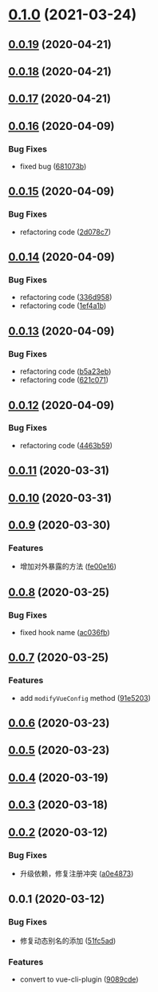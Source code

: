 # [0.1.0](https://github.com/MicroAppJS/vue-cli-plugin-microapp/compare/v0.0.19...v0.1.0) (2021-03-24)

## [0.0.19](https://github.com/MicroAppJS/vue-cli-plugin-microapp/compare/v0.0.18...v0.0.19) (2020-04-21)

## [0.0.18](https://github.com/MicroAppJS/vue-cli-plugin-microapp/compare/v0.0.16...v0.0.18) (2020-04-21)

## [0.0.17](https://github.com/MicroAppJS/vue-cli-plugin-microapp/compare/v0.0.16...v0.0.17) (2020-04-21)

## [0.0.16](https://github.com/MicroAppJS/vue-cli-plugin-microapp/compare/v0.0.15...v0.0.16) (2020-04-09)


### Bug Fixes

* fixed bug ([681073b](https://github.com/MicroAppJS/vue-cli-plugin-microapp/commit/681073b1a541c4adc7da18e5d89644e53a69a099))

## [0.0.15](https://github.com/MicroAppJS/vue-cli-plugin-microapp/compare/v0.0.14...v0.0.15) (2020-04-09)


### Bug Fixes

* refactoring code ([2d078c7](https://github.com/MicroAppJS/vue-cli-plugin-microapp/commit/2d078c7f0743961feb8c5930ab406cfc4247cbc1))

## [0.0.14](https://github.com/MicroAppJS/vue-cli-plugin-microapp/compare/v0.0.13...v0.0.14) (2020-04-09)


### Bug Fixes

* refactoring code ([336d958](https://github.com/MicroAppJS/vue-cli-plugin-microapp/commit/336d9582aebe0243d1983b6cf23c7f9e7394252f))
* refactoring code ([1ef4a1b](https://github.com/MicroAppJS/vue-cli-plugin-microapp/commit/1ef4a1bf9d173758b03c112247b2ce03d4d49ad4))

## [0.0.13](https://github.com/MicroAppJS/vue-cli-plugin-microapp/compare/v0.0.12...v0.0.13) (2020-04-09)


### Bug Fixes

* refactoring code ([b5a23eb](https://github.com/MicroAppJS/vue-cli-plugin-microapp/commit/b5a23ebcc1c7e62d3663120318c8a6207d4997e9))
* refactoring code ([621c071](https://github.com/MicroAppJS/vue-cli-plugin-microapp/commit/621c071bbf872aa15cf90fd1294e35fc8d811804))

## [0.0.12](https://github.com/MicroAppJS/vue-cli-plugin-microapp/compare/v0.0.11...v0.0.12) (2020-04-09)


### Bug Fixes

* refactoring code ([4463b59](https://github.com/MicroAppJS/vue-cli-plugin-microapp/commit/4463b590c6e39ee305c14d2faaf71e53aaba85d9))

## [0.0.11](https://github.com/MicroAppJS/vue-cli-plugin-microapp/compare/v0.0.10...v0.0.11) (2020-03-31)

## [0.0.10](https://github.com/MicroAppJS/vue-cli-plugin-microapp/compare/v0.0.9...v0.0.10) (2020-03-31)

## [0.0.9](https://github.com/MicroAppJS/vue-cli-plugin-microapp/compare/v0.0.8...v0.0.9) (2020-03-30)


### Features

* 增加对外暴露的方法 ([fe00e16](https://github.com/MicroAppJS/vue-cli-plugin-microapp/commit/fe00e16e53f0f883210903fa2917fdf38108295d))

## [0.0.8](https://github.com/MicroAppJS/vue-cli-plugin-microapp/compare/v0.0.7...v0.0.8) (2020-03-25)


### Bug Fixes

* fixed hook name ([ac036fb](https://github.com/MicroAppJS/vue-cli-plugin-microapp/commit/ac036fb834c9eba2628ff89eb3867b6082488bed))

## [0.0.7](https://github.com/MicroAppJS/vue-cli-plugin-microapp/compare/v0.0.6...v0.0.7) (2020-03-25)


### Features

* add `modifyVueConfig` method ([91e5203](https://github.com/MicroAppJS/vue-cli-plugin-microapp/commit/91e5203c713f5697b8cd98a76cb408c332a853f8))

## [0.0.6](https://github.com/MicroAppJS/vue-cli-plugin-microapp/compare/v0.0.5...v0.0.6) (2020-03-23)

## [0.0.5](https://github.com/MicroAppJS/vue-cli-plugin-microapp/compare/v0.0.4...v0.0.5) (2020-03-23)

## [0.0.4](https://github.com/MicroAppJS/vue-cli-plugin-microapp/compare/v0.0.3...v0.0.4) (2020-03-19)

## [0.0.3](https://github.com/MicroAppJS/vue-cli-plugin-microapp/compare/v0.0.2...v0.0.3) (2020-03-18)

## [0.0.2](https://github.com/MicroAppJS/vue-cli-plugin-microapp/compare/v0.0.1...v0.0.2) (2020-03-12)


### Bug Fixes

* 升级依赖，修复注册冲突 ([a0e4873](https://github.com/MicroAppJS/vue-cli-plugin-microapp/commit/a0e48737b69e16b415b80a5650dc0f58ab03d480))

## 0.0.1 (2020-03-12)


### Bug Fixes

* 修复动态别名的添加 ([51fc5ad](https://github.com/MicroAppJS/vue-cli-plugin-microapp/commit/51fc5adcb1419f9cf9c820aea92a2b8d5412abc4))


### Features

* convert to vue-cli-plugin ([9089cde](https://github.com/MicroAppJS/vue-cli-plugin-microapp/commit/9089cde110cad21f0340a7a78b4b5ad441070d95))

